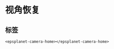 # 视角恢复

<div data-sunwayTheme='light'>
  <EpsplanetEarth :showDefaultBasemap="true" >
    <EpsplanetButton container="#earthContainer"  icon="icon-tool_kjcx" type="trigger" :position="position" title='Home'>
      <EpsplanetCameraHome/>
    </EpsplanetButton>
  </EpsplanetEarth>
</div>

<script setup lang='ts'>
import {ref} from 'vue';
const position = ref({
  left: 10,
  top: 10
});
</script>

## 标签

```vue
<epsplanet-camera-home></epsplanet-camera-home>
```
